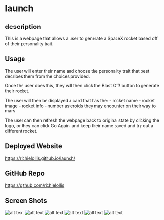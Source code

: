 # launch

## description

This is a webpage that allows a user to generate a SpaceX rocket based off of their personality trait.

## Usage

The user will enter their name and choose the personality trait that best decribes them from the choices provided.

Once the user does this, they will then click the Blast Off! button to generate their rocket.

The user will then be displayed a card that has the: - rocket name - rocket image - rocket info - number asteroids they may encounter on their way to mars

The user can then refresh the webpage back to original state by clicking the logo, or they can click Go Again! and keep their name saved and try out a different rocket.

## Deployed Website

https://richielollis.github.io/launch/

## GitHub Repo

https://github.com/richielollis

## Screen Shots

![alt text](./assets/images/Home%20Screen%20and%20Reset%20Screen.png)
![alt text](./assets/images/User%20Trait%20Choices.png)
![alt text](./assets/images/Blast%20Off%20Button.png)
![alt text](./assets/images/Rocket%20Card%20Display.png)
![alt text](./assets/images/Rocket%20Card%20Go%20Again.png)
![alt text](./assets/images/Welcome%20Back.png)
